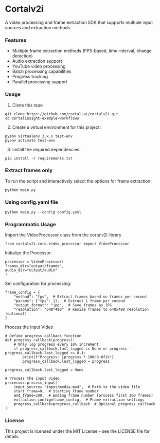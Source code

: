 # Cortalv2i

A video processing and frame extraction SDK that supports multiple input sources and extraction methods.

### Features

- Multiple frame extraction methods (FPS-based, time-interval, change detection)
- Audio extraction support
- YouTube video processing
- Batch processing capabilities
- Progress tracking
- Parallel processing support

### Usage

1. Clone this repo 
```
git clone https://github.com/cortal-ai/cortalv2i.git
cd cortalinsight-example-workflows
```

2. Create a virtual environment for this project:
```
pyenv virtualenv 3.x.x test-env
pyenv activate test-env
```

3. Install the required dependencies:
```
pip install -r requirements.txt
```

### Extract frames only
To run the script and interactively select the options for frame extraction:
```
python main.py 
```

### Using config.yaml file
```
python main.py --config config.yaml
```

### Programmatic Usage

Import the VideoProcessor class from the cortalv2i library

```
from cortalv2i.core.video_processor import VideoProcessor
```

Initialize the Processor: 
```
processor = VideoProcessor(
frames_dir="output/frames",
audio_dir="output/audio"
)
```

Set configuration for processing:
```
frame_config = {
    "method": "fps",  # Extract frames based on frames per second
    "params": {"fps": 1},  # Extract 1 frame per second
    "output_format": "jpg",  # Save frames as JPG
    "resolution": "640*480"  # Resize frames to 640x480 resolution (optional)
}
```

Process the Input Video
```
# Define progress callback function
def progress_callback(progress):
    # Only log progress every 10% increment
    if progress_callback.last_logged is None or progress - progress_callback.last_logged >= 0.1:
        print(f"Progress: {progress * 100:0.0f}%")
        progress_callback.last_logged = progress

progress_callback.last_logged = None

# Process the input video
processor.process_input(
    input_source= "input/media.mp4",  # Path to the video file
    start_frame=0,  # Starting frame number
    end_frame=300,  # Ending frame number (process first 300 frames)
    extraction_config=frame_config,  # Frame extraction settings
    progress_callback=progress_callback  # Optional progress callback
)
```








### License
This project is licensed under the MIT License - see the LICENSE file for details.
